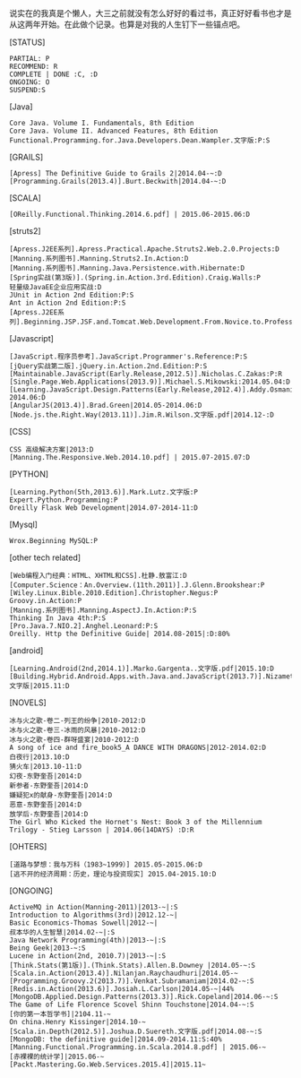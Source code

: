 说实在的我真是个懒人，大三之前就没有怎么好好的看过书，真正好好看书也才是从这两年开始。在此做个记录。也算是对我的人生钉下一些锚点吧。

[STATUS]

    PARTIAL: P
    RECOMMEND: R
    COMPLETE | DONE :C, :D
    ONGOING: O
    SUSPEND:S

[Java]

    Core Java. Volume I. Fundamentals, 8th Edition
    Core Java. Volume II. Advanced Features, 8th Edition
    Functional.Programming.for.Java.Developers.Dean.Wampler.文字版:P:S

[GRAILS]

    [Apress] The Definitive Guide to Grails 2|2014.04-~:D
    [Programming.Grails(2013.4)].Burt.Beckwith|2014.04-~:D

[SCALA]

    [OReilly.Functional.Thinking.2014.6.pdf] | 2015.06-2015.06:D

[struts2]

    [Apress.J2EE系列].Apress.Practical.Apache.Struts2.Web.2.0.Projects:D
    [Manning.系列图书].Manning.Struts2.In.Action:D
    [Manning.系列图书].Manning.Java.Persistence.with.Hibernate:D
    [Spring实战(第3版)].(Spring.in.Action.3rd.Edition).Craig.Walls:P
    轻量级JavaEE企业应用实战:D
    JUnit in Action 2nd Edition:P:S
    Ant in Action 2nd Edition:P:S
    [Apress.J2EE系列].Beginning.JSP.JSF.and.Tomcat.Web.Development.From.Novice.to.Professional:P:S

[Javascript]

    [JavaScript.程序员参考].JavaScript.Programmer's.Reference:P:S
    [jQuery实战第二版].jQuery.in.Action.2nd.Edition:P:S
    [Maintainable.JavaScript(Early.Release,2012.5)].Nicholas.C.Zakas:P:R
    [Single.Page.Web.Applications(2013.9)].Michael.S.Mikowski:2014.05.04:D
    [Learning.JavaScript.Design.Patterns(Early.Release,2012.4)].Addy.Osmani|2013-2014.06:D
    [AngularJS(2013.4)].Brad.Green|2014.05-2014.06:D
    [Node.js.the.Right.Way(2013.11)].Jim.R.Wilson.文字版.pdf|2014.12-:D

[CSS]

    CSS 高级解决方案|2013:D
    [Manning.The.Responsive.Web.2014.10.pdf] | 2015.07-2015.07:D

[PYTHON]

    [Learning.Python(5th,2013.6)].Mark.Lutz.文字版:P
    Expert.Python.Programming:P
    Oreilly Flask Web Development|2014.07-2014-11:D

[Mysql]

    Wrox.Beginning MySQL:P

[other tech related]

    [Web编程入门经典：HTML、XHTML和CSS].杜静.敖富江:D
    [Computer.Science：An.Overview.(11th.2011)].J.Glenn.Brookshear:P
    [Wiley.Linux.Bible.2010.Edition].Christopher.Negus:P
    Groovy.in.Action:P
    [Manning.系列图书].Manning.AspectJ.In.Action:P:S
    Thinking In Java 4th:P:S
    [Pro.Java.7.NIO.2].Anghel.Leonard:P:S
    Oreilly. Http the Definitive Guide| 2014.08-2015|:D:80%

[android]

    [Learning.Android(2nd,2014.1)].Marko.Gargenta..文字版.pdf|2015.10:D
    [Building.Hybrid.Android.Apps.with.Java.and.JavaScript(2013.7)].Nizamettin.Gok.文字版|2015.11:D


[NOVELS]

    冰与火之歌-卷二-列王的纷争|2010-2012:D
    冰与火之歌-卷三-冰雨的风暴|2010-2012:D
    冰与火之歌-卷四-群呀盛宴|2010-2012:D
    A song of ice and fire_book5_A DANCE WITH DRAGONS|2012-2014.02:D
    白夜行|2013.10:D
    猜火车|2013.10-11:D
    幻夜-东野奎吾|2014:D
    新参者-东野奎吾|2014:D
    嫌疑犯x的献身-东野奎吾|2014:D
    恶意-东野奎吾|2014:D
    放学后-东野奎吾|2014:D
    The Girl Who Kicked the Hornet's Nest: Book 3 of the Millennium Trilogy - Stieg Larsson | 2014.06(14DAYS) :D:R

[OHTERS]

    [道路与梦想：我与万科（1983~1999）] 2015.05-2015.06:D
    [逃不开的经济周期：历史，理论与投资现实] 2015.04-2015.10:D

[ONGOING]

    ActiveMQ in Action(Manning-2011)|2013-~|:S
    Introduction to Algorithms(3rd)|2012.12-~|
    Basic Economics-Thomas Sowell|2012-~|
    叔本华的人生智慧|2014.02-~|:S
    Java Network Programming(4th)|2013-~|:S
    Being Geek|2013-~:S
    Lucene in Action(2nd, 2010.7)|2013-~|:S
    [Think.Stats(第1版)].(Think.Stats).Allen.B.Downey |2014.05-~:S
    [Scala.in.Action(2013.4)].Nilanjan.Raychaudhuri|2014.05-~
    [Programming.Groovy.2(2013.7)].Venkat.Subramaniam|2014.02-~:S
    [Redis.in.Action(2013.6)].Josiah.L.Carlson|2014.05-~|44%
    [MongoDB.Applied.Design.Patterns(2013.3)].Rick.Copeland|2014.06-~:S
    The Game of Life Florence Scovel Shinn Touchstone|2014.04-~:S
    [你的第一本哲学书]|2104.11-~
    On china.Henry Kissinger|2014.10-~
    [Scala.in.Depth(2012.5)].Joshua.D.Suereth.文字版.pdf|2014.08-~:S
    [MongoDB: the definitive guide]|2014.09-2014.11:S:40%
    [Manning.Functional.Programming.in.Scala.2014.8.pdf] | 2015.06-~
    [赤裸裸的统计学]|2015.06-~
    [Packt.Mastering.Go.Web.Services.2015.4]|2015.11~



